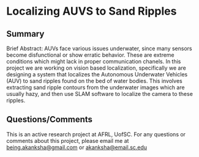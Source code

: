 # Localizing AUVS to Sand Ripples

## Summary
Brief Abstract: AUVs face various issues underwater, since many sensors become disfunctional or show erratic behavior. These are extreme conditions which might lack in proper communication chanels. In this project we are working on vision based localization, specifically we are designing a system that localizes the Autonomous Underwater Vehicles (AUV) to sand ripples found on the bed of water bodies. This involves extracting sand ripple contours from the underwater images which are usually hazy, and then use SLAM software to localize the camera to these ripples.

## Questions/Comments
This is an active research project at AFRL, UofSC. For any questions or comments about this project, please email me at being.akanksha@gmail.com or akanksha@email.sc.edu